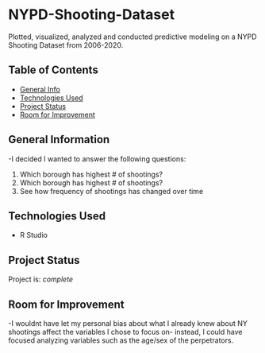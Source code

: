# NYPD-Shooting-Dataset
Plotted, visualized, analyzed and conducted predictive modeling on a NYPD Shooting Dataset from 2006-2020.
## Table of Contents
* [General Info](#general-information)
* [Technologies Used](#technologies-used)
* [Project Status](#project-status)
* [Room for Improvement](#room-for-improvement)
## General Information
-I decided I wanted to answer the following questions:
1) Which borough has highest # of shootings?
2) Which borough has highest # of shootings?
3) See how frequency of shootings has changed over time
## Technologies Used
- R Studio
## Project Status
Project is: _complete_
## Room for Improvement
-I wouldnt have let my personal bias about what I already knew about NY shootings affect the variables I chose to focus on- instead, I could have focused analyzing variables such as the age/sex of the perpetrators.
